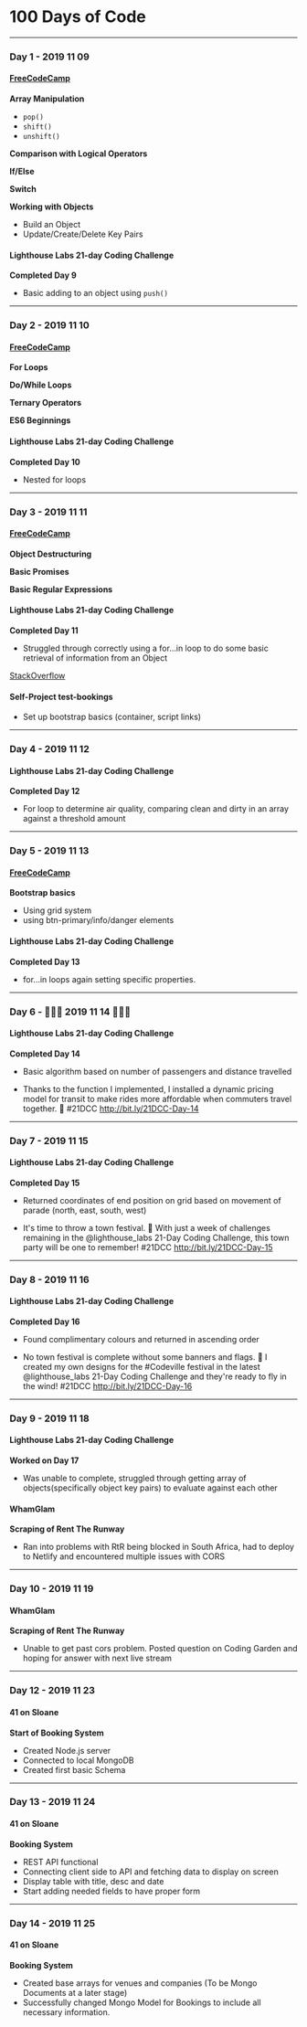 # 100 Days of Code

---

### Day 1 - 2019 11 09

#### [FreeCodeCamp](http://freecodecamp.org)

**Array Manipulation**

- `pop()`
- `shift()`
- `unshift()`

**Comparison with Logical Operators**

**If/Else**

**Switch**

**Working with Objects**

- Build an Object
- Update/Create/Delete Key Pairs

#### Lighthouse Labs 21-day Coding Challenge

**Completed Day 9**

- Basic adding to an object using `push()`

---

### Day 2 - 2019 11 10

#### [FreeCodeCamp](http://freecodecamp.org)

**For Loops**

**Do/While Loops**

**Ternary Operators**

**ES6 Beginnings**

#### Lighthouse Labs 21-day Coding Challenge

**Completed Day 10**

- Nested for loops

---

### Day 3 - 2019 11 11

#### [FreeCodeCamp](http://freecodecamp.org)

**Object Destructuring**

**Basic Promises**

**Basic Regular Expressions**

#### Lighthouse Labs 21-day Coding Challenge

**Completed Day 11**

- Struggled through correctly using a for...in loop to do some basic retrieval of information from an Object

[StackOverflow](https://stackoverflow.com/questions/921789/how-to-loop-through-a-plain-javascript-object-with-the-objects-as-members)

#### Self-Project test-bookings

- Set up bootstrap basics (container, script links)

---

### Day 4 - 2019 11 12

#### Lighthouse Labs 21-day Coding Challenge

**Completed Day 12**

- For loop to determine air quality, comparing clean and dirty in an array against a threshold amount

---

### Day 5 - 2019 11 13

#### [FreeCodeCamp](http://freecodecamp.org)

**Bootstrap basics**

- Using grid system
- using btn-primary/info/danger elements

#### Lighthouse Labs 21-day Coding Challenge

**Completed Day 13**

- for...in loops again setting specific properties.

---

### Day 6 - 🎁🎂🥳 2019 11 14 🎁🎂🥳

#### Lighthouse Labs 21-day Coding Challenge

**Completed Day 14**

- Basic algorithm based on number of passengers and distance travelled

- Thanks to the function I implemented, I installed a dynamic pricing model for transit to make rides more affordable when commuters travel together. 🚌 #21DCC http://bit.ly/21DCC-Day-14

---

### Day 7 - 2019 11 15

#### Lighthouse Labs 21-day Coding Challenge

**Completed Day 15**

- Returned coordinates of end position on grid based on movement of parade (north, east, south, west)

- It's time to throw a town festival. 🥳 With just a week of challenges remaining in the @lighthouse_labs 21-Day Coding Challenge, this town party will be one to remember! #21DCC http://bit.ly/21DCC-Day-15

---

### Day 8 - 2019 11 16

#### Lighthouse Labs 21-day Coding Challenge

**Completed Day 16**

- Found complimentary colours and returned in ascending order

- No town festival is complete without some banners and flags. 🚩 I created my own designs for the #Codeville festival in the latest @lighthouse_labs 21-Day Coding Challenge and they're ready to fly in the wind! #21DCC http://bit.ly/21DCC-Day-16

---

### Day 9 - 2019 11 18

#### Lighthouse Labs 21-day Coding Challenge

**Worked on Day 17**

- Was unable to complete, struggled through getting array of objects(specifically object key pairs) to evaluate against each other

#### WhamGlam

**Scraping of Rent The Runway**

- Ran into problems with RtR being blocked in South Africa, had to deploy to Netlify and encountered multiple issues with CORS

---

### Day 10 - 2019 11 19

#### WhamGlam

**Scraping of Rent The Runway**

- Unable to get past cors problem. Posted question on Coding Garden and hoping for answer with next live stream

---

### Day 12 - 2019 11 23

#### 41 on Sloane

**Start of Booking System**

- Created Node.js server
- Connected to local MongoDB
- Created first basic Schema

---

### Day 13 - 2019 11 24

#### 41 on Sloane

**Booking System**

- REST API functional
- Connecting client side to API and fetching data to display on screen
- Display table with title, desc and date
- Start adding needed fields to have proper form

---

### Day 14 - 2019 11 25

#### 41 on Sloane

**Booking System**

- Created base arrays for venues and companies (To be Mongo Documents at a later stage)
- Successfully changed Mongo Model for Bookings to include all necessary information.
